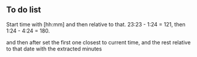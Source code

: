 ## To do list
Start time with [hh:mm] and then relative to that. 23:23 - 1:24 = 121, then 1:24 - 4:24 = 180.

and then after set the first one closest to current time, and the rest relative to that date with the extracted minutes